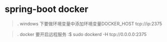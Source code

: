 # spring-boot docker

>. windows 下要做环境变量中添加环境变量DOCKER_HOST  tcp://ip:2375

>. docker 要开启远程服务 :$ sudo dockerd -H tcp://0.0.0.0:2375
